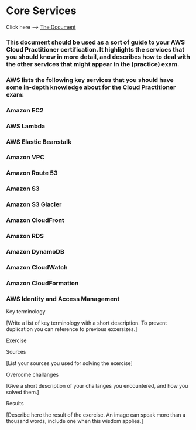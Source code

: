 # Core Services

Click here --> [The Document](https://d1.awsstatic.com/training-and-certification/docs-cloud-practitioner/AWS-Certified-Cloud-Practitioner_Exam-Guide.pdf)

### This document should be used as a sort of guide to your AWS Cloud Practitioner certification. It highlights the services that you should know in more detail, and describes how to deal with the other services that might appear in the (practice) exam.

### AWS lists the following key services that you should have some in-depth knowledge about for the Cloud Practitioner exam:

### Amazon EC2

### AWS Lambda

### AWS Elastic Beanstalk

### Amazon VPC

### Amazon Route 53

### Amazon S3

### Amazon S3 Glacier

### Amazon CloudFront

### Amazon RDS

### Amazon DynamoDB

### Amazon CloudWatch

### Amazon CloudFormation

### AWS Identity and Access Management


Key terminology

[Write a list of key terminology with a short description. To prevent duplication you can reference to previous excersizes.]

Exercise


Sources

[List your sources you used for solving the exercise]

Overcome challanges

[Give a short description of your challanges you encountered, and how you solved them.]

Results

[Describe here the result of the exercise. An image can speak more than a thousand words, include one when this wisdom applies.]
